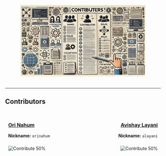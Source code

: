 <div align="center">
  <img src="assets/CONTRIBUTERS.png" alt="Contributors" style="width: 80%; max-width: 600px; height: auto; margin-bottom: 20px;">
</div>

---

## Contributors

<div style="display: flex; justify-content: space-between; align-items: flex-start; width: 100%; margin-top: 20px;">

  <div style="text-align: left; width: 45%; padding: 10px;">
    <a href="https://github.com/orinahum">
      <h3>Ori Nahum</h3>
    </a>
    <p><strong>Nickname:</strong> <code>orinahum</code></p>
    <img src="https://img.shields.io/badge/Contribute-50%25-blue" alt="Contribute 50%" style="margin-top: 10px;">
  </div>

  <div style="text-align: right; width: 45%; padding: 10px;">
    <a href="https://github.com/lavishay-technion">
      <h3>Avishay Layani</h3>
    </a>
    <p><strong>Nickname:</strong> <code>alayani</code></p>
    <img src="https://img.shields.io/badge/Contribute-50%25-blue" alt="Contribute 50%" style="margin-top: 10px;">
  </div>

</div>
